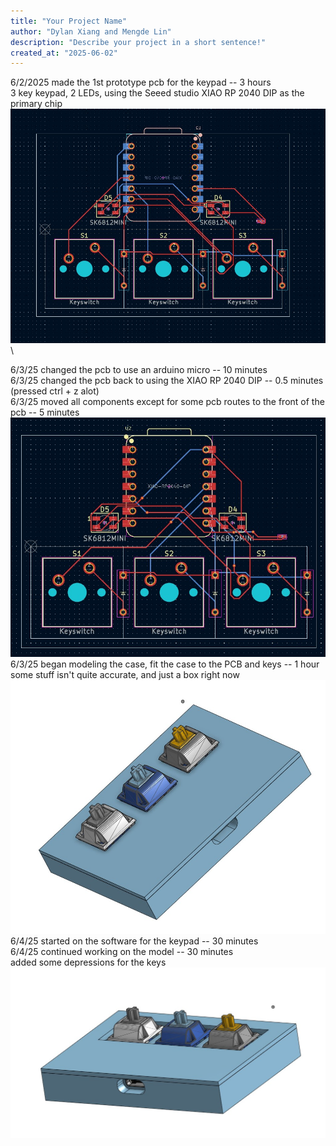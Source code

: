 ```yaml
---
title: "Your Project Name"
author: "Dylan Xiang and Mengde Lin"
description: "Describe your project in a short sentence!"
created_at: "2025-06-02"
---
```


6/2/2025 made the 1st prototype pcb for the keypad -- 3 hours\
    3 key keypad, 2 LEDs, using the Seeed studio XIAO RP 2040 DIP as the primary chip\
    ![Initial PCB Design](./06-02-25.jpg)\

6/3/25 changed the pcb to use an arduino micro -- 10 minutes\
6/3/25 changed the pcb back to using the XIAO RP 2040 DIP -- 0.5 minutes (pressed ctrl + z alot)\
6/3/25 moved all components except for some pcb routes to the front of the pcb -- 5 minutes\
    ![Components moved to front](./06-03-25.jpg)\
6/3/25 began modeling the case, fit the case to the PCB and keys -- 1 hour\
    some stuff isn't quite accurate, and just a box right now\
    ![Model so far](./06-03-25-1.jpg)\
6/4/25 started on the software for the keypad -- 30 minutes\
6/4/25 continued working on the model -- 30 minutes\
    added some depressions for the keys\
    ![changes made](./06-04-25.jpg)
